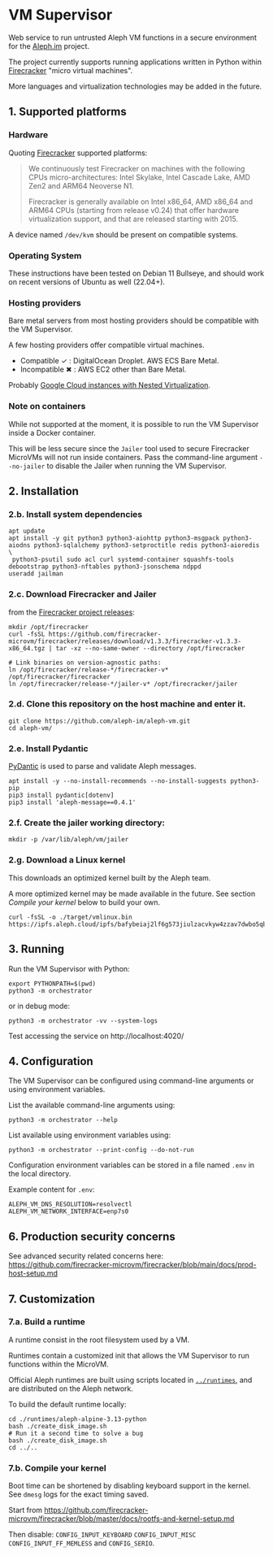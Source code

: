 
# VM Supervisor

Web service to run untrusted Aleph VM functions in a secure environment
for the [Aleph.im](https://aleph.im/) project.

The project currently supports running applications written in Python 
within [Firecracker](https://github.com/firecracker-microvm/firecracker) 
"micro virtual machines". 

More languages and virtualization technologies may be added in the future.

## 1. Supported platforms

### Hardware

Quoting [Firecracker](https://github.com/firecracker-microvm/firecracker#supported-platforms)
supported platforms:

> We continuously test Firecracker on machines with the following CPUs micro-architectures: 
Intel Skylake, Intel Cascade Lake, AMD Zen2 and ARM64 Neoverse N1.
>
> Firecracker is generally available on Intel x86_64, AMD x86_64 and ARM64 CPUs 
> (starting from release v0.24) that offer hardware virtualization support, 
> and that are released starting with 2015. 

 A device named `/dev/kvm` should be present on compatible systems.

### Operating System

These instructions have been tested on Debian 11 Bullseye, and should work on recent versions
of Ubuntu as well (22.04+).

### Hosting providers

Bare metal servers from most hosting providers should be compatible with the VM Supervisor.

A few hosting providers offer compatible virtual machines.
- Compatible ✓ : DigitalOcean Droplet. AWS ECS Bare Metal. 
- Incompatible ✖ : AWS EC2 other than Bare Metal.

Probably [Google Cloud instances with Nested Virtualization](https://cloud.google.com/compute/docs/instances/enable-nested-virtualization-vm-instances).

### Note on containers

While not supported at the moment, it is possible to run the VM Supervisor inside a Docker
container. 

This will be less secure since the `Jailer` tool used to secure Firecracker MicroVMs
will not run inside containers. Pass the command-line argument `--no-jailer` to disable the Jailer
when running the VM Supervisor.

## 2. Installation

### 2.b. Install system dependencies

```shell
apt update
apt install -y git python3 python3-aiohttp python3-msgpack python3-aiodns python3-sqlalchemy python3-setproctitle redis python3-aioredis \
 python3-psutil sudo acl curl systemd-container squashfs-tools debootstrap python3-nftables python3-jsonschema ndppd
useradd jailman
```

### 2.c. Download Firecracker and Jailer
from the [Firecracker project releases](https://github.com/firecracker-microvm/firecracker/releases):
```shell
mkdir /opt/firecracker
curl -fsSL https://github.com/firecracker-microvm/firecracker/releases/download/v1.3.3/firecracker-v1.3.3-x86_64.tgz | tar -xz --no-same-owner --directory /opt/firecracker

# Link binaries on version-agnostic paths:
ln /opt/firecracker/release-*/firecracker-v* /opt/firecracker/firecracker
ln /opt/firecracker/release-*/jailer-v* /opt/firecracker/jailer
```

### 2.d. Clone this repository on the host machine and enter it.

```shell
git clone https://github.com/aleph-im/aleph-vm.git
cd aleph-vm/
````

### 2.e. Install Pydantic

[PyDantic](https://pydantic-docs.helpmanual.io/) 
is used to parse and validate Aleph messages.

```shell
apt install -y --no-install-recommends --no-install-suggests python3-pip
pip3 install pydantic[dotenv]
pip3 install 'aleph-message==0.4.1'
```

### 2.f. Create the jailer working directory:

```shell
mkdir -p /var/lib/aleph/vm/jailer
```

### 2.g. Download a Linux kernel

This downloads an optimized kernel built by the Aleph team.

A more optimized kernel may be made available in the future.
See section _Compile your kernel_ below to build your own.

```shell
curl -fsSL -o ./target/vmlinux.bin https://ipfs.aleph.cloud/ipfs/bafybeiaj2lf6g573jiulzacvkyw4zzav7dwbo5qbeiohoduopwxs2c6vvy
```

## 3. Running

Run the VM Supervisor with Python:
```shell
export PYTHONPATH=$(pwd)
python3 -m orchestrator
```
or in debug mode:
```shell
python3 -m orchestrator -vv --system-logs
```

Test accessing the service on
http://localhost:4020/

## 4. Configuration

The VM Supervisor can be configured using command-line arguments or using environment variables.

List the available command-line arguments using:
```shell
python3 -m orchestrator --help
```

List available using environment variables using:
```shell
python3 -m orchestrator --print-config --do-not-run
```

Configuration environment variables can be stored in a file named `.env` in the local directory.

Example content for `.env`:
```shell
ALEPH_VM_DNS_RESOLUTION=resolvectl
ALEPH_VM_NETWORK_INTERFACE=enp7s0
```

## 6. Production security concerns

See advanced security related concerns here:
https://github.com/firecracker-microvm/firecracker/blob/main/docs/prod-host-setup.md

## 7. Customization

### 7.a. Build a runtime

A runtime consist in the root filesystem used by a VM.

Runtimes contain a customized init that allows the VM Supervisor to run
functions within the MicroVM.

Official Aleph runtimes are built using scripts located in [`../runtimes`](../../../../runtimes), and are distributed on the Aleph network.

To build the default runtime locally:

```shell
cd ./runtimes/aleph-alpine-3.13-python
bash ./create_disk_image.sh
# Run it a second time to solve a bug
bash ./create_disk_image.sh
cd ../..
```

### 7.b. Compile your kernel

Boot time can be shortened by disabling keyboard support in the kernel.
See `dmesg` logs for the exact timing saved.

Start from https://github.com/firecracker-microvm/firecracker/blob/master/docs/rootfs-and-kernel-setup.md

Then disable:
`CONFIG_INPUT_KEYBOARD`
`CONFIG_INPUT_MISC`
`CONFIG_INPUT_FF_MEMLESS` and
`CONFIG_SERIO`.
